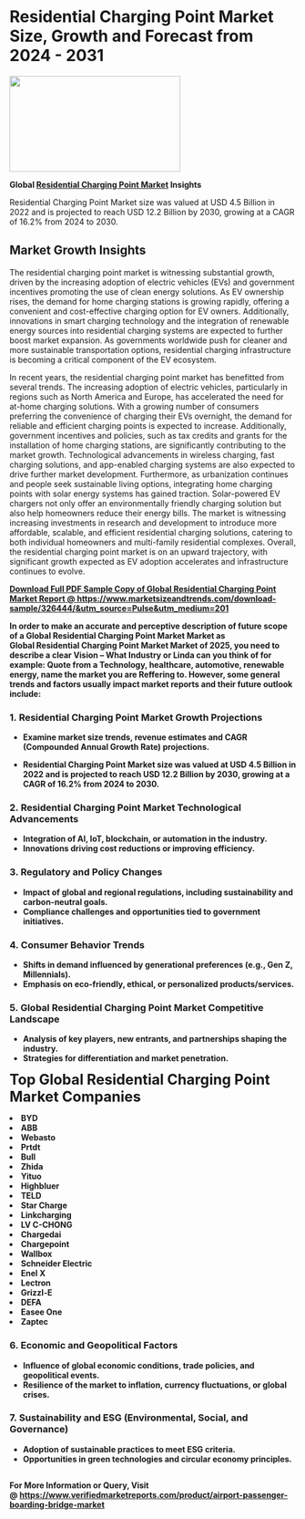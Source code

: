 <H1>Residential Charging Point Market Size, Growth and Forecast from 2024 - 2031</H1><img class="aligncenter size-medium wp-image-584254" src="https://thirdeyenews.in/wp-content/uploads/2024/09/Global-Market-Research-300x168.jpeg" alt="" width="300" height="168" /><p><strong>Global&nbsp;<a href="https://www.marketsizeandtrends.com/download-sample/326444/&amp;utm_source=Pulse&amp;utm_medium=201">Residential Charging Point Market</a> Insights</strong></p><p>Residential Charging Point Market size was valued at USD 4.5 Billion in 2022 and is projected to reach USD 12.2 Billion by 2030, growing at a CAGR of 16.2% from 2024 to 2030.</p><p><h2>Market Growth Insights</h2> <p>The residential charging point market is witnessing substantial growth, driven by the increasing adoption of electric vehicles (EVs) and government incentives promoting the use of clean energy solutions. As EV ownership rises, the demand for home charging stations is growing rapidly, offering a convenient and cost-effective charging option for EV owners. Additionally, innovations in smart charging technology and the integration of renewable energy sources into residential charging systems are expected to further boost market expansion. As governments worldwide push for cleaner and more sustainable transportation options, residential charging infrastructure is becoming a critical component of the EV ecosystem.</p> <p><strong><a href="#"></a></strong></p> <p>In recent years, the residential charging point market has benefitted from several trends. The increasing adoption of electric vehicles, particularly in regions such as North America and Europe, has accelerated the need for at-home charging solutions. With a growing number of consumers preferring the convenience of charging their EVs overnight, the demand for reliable and efficient charging points is expected to increase. Additionally, government incentives and policies, such as tax credits and grants for the installation of home charging stations, are significantly contributing to the market growth. Technological advancements in wireless charging, fast charging solutions, and app-enabled charging systems are also expected to drive further market development. Furthermore, as urbanization continues and people seek sustainable living options, integrating home charging points with solar energy systems has gained traction. Solar-powered EV chargers not only offer an environmentally friendly charging solution but also help homeowners reduce their energy bills. The market is witnessing increasing investments in research and development to introduce more affordable, scalable, and efficient residential charging solutions, catering to both individual homeowners and multi-family residential complexes. Overall, the residential charging point market is on an upward trajectory, with significant growth expected as EV adoption accelerates and infrastructure continues to evolve.</p> <p><strong><a href="#"></p><p><span class=""><strong>Download Full PDF Sample Copy of Global Residential Charging Point Market Report</strong> @ <a href="https://www.marketsizeandtrends.com/download-sample/326444/&amp;utm_source=Pulse&amp;utm_medium=201" target="_blank">https://www.marketsizeandtrends.com/download-sample/326444/&amp;utm_source=Pulse&amp;utm_medium=201</a></span></p><p>In order to make an accurate and perceptive description of future scope of a Global&nbsp;Residential Charging Point Market Market as Global&nbsp;Residential Charging Point Market Market of 2025, you need to describe a clear Vision &ndash; What Industry or Linda can you think of for example: Quote from a Technology, healthcare, automotive, renewable energy, name the market you are Reffering to. However, some general trends and factors usually impact market reports and their future outlook include:</p><h3>1.&nbsp;<strong>Residential Charging Point Market Growth Projections</strong></h3><ul><li>Examine market size trends, revenue estimates and CAGR (Compounded Annual Growth Rate) projections.</li><li><p>Residential Charging Point Market size was valued at USD 4.5 Billion in 2022 and is projected to reach USD 12.2 Billion by 2030, growing at a CAGR of 16.2% from 2024 to 2030.</p></li></ul><h3>2.&nbsp;<strong>Residential Charging Point Market Technological Advancements</strong></h3><ul><li>Integration of AI, IoT, blockchain, or automation in the industry.</li><li>Innovations driving cost reductions or improving efficiency.</li></ul><h3>3.&nbsp;<strong>Regulatory and Policy Changes</strong></h3><ul><li>Impact of global and regional regulations, including sustainability and carbon-neutral goals.</li><li>Compliance challenges and opportunities tied to government initiatives.</li></ul><h3>4.&nbsp;<strong>Consumer Behavior Trends</strong></h3><ul><li>Shifts in demand influenced by generational preferences (e.g., Gen Z, Millennials).</li><li>Emphasis on eco-friendly, ethical, or personalized products/services.</li></ul><h3>5.&nbsp;<strong>Global Residential Charging Point Market Competitive Landscape</strong></h3><ul><li>Analysis of key players, new entrants, and partnerships shaping the industry.</li><li>Strategies for differentiation and market penetration.</li></ul><p data-pm-slice="1 1 []"><span style="color: inherit; font-family: inherit; font-size: 25px;">Top Global Residential Charging Point Market Companies</span></p><div class="" data-test-id=""><p><li>BYD</li><li> ABB</li><li> Webasto</li><li> Prtdt</li><li> Bull</li><li> Zhida</li><li> Yituo</li><li> Highbluer</li><li> TELD</li><li> Star Charge</li><li> Linkcharging</li><li> LV C-CHONG</li><li> Chargedai</li><li> Chargepoint</li><li> Wallbox</li><li> Schneider Electric</li><li> Enel X</li><li> Lectron</li><li> Grizzl-E</li><li> DEFA</li><li> Easee One</li><li> Zaptec</li></p></div><h3>6.&nbsp;<strong>Economic and Geopolitical Factors</strong></h3><ul><li>Influence of global economic conditions, trade policies, and geopolitical events.</li><li>Resilience of the market to inflation, currency fluctuations, or global crises.</li></ul><h3>7.&nbsp;<strong>Sustainability and ESG (Environmental, Social, and Governance)</strong></h3><ul><li>Adoption of sustainable practices to meet ESG criteria.</li><li>Opportunities in green technologies and circular economy principles.</li></ul><h2><strong style="font-size: 14px;">For More Information or Query, Visit @&nbsp;</strong><a style="background-color: #ffffff; font-size: 14px;" href="https://www.marketsizeandtrends.com/report/residential-charging-point-market/" target="_blank">https://www.verifiedmarketreports.com/product/airport-passenger-boarding-bridge-market</a></h2>